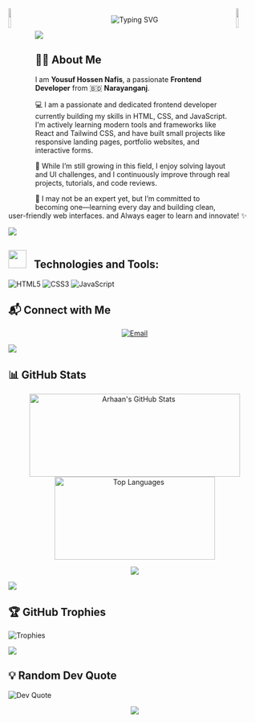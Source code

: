 <img align="left" src="https://user-images.githubusercontent.com/65187002/144930161-2f783401-8d27-4fdf-a2f7-cc0ba32f1f1f.gif" width="10%" style="display:inline;">
<img align="right" src="https://user-images.githubusercontent.com/65187002/144930161-2f783401-8d27-4fdf-a2f7-cc0ba32f1f1f.gif" width="10%" style="display:inline;">

<p align="center">
  <img
    src="https://readme-typing-svg.herokuapp.com?font=Fira+Code&weight=600&size=25&duration=4000&pause=500&color=f66c92&center=true&vCenter=true&width=500&lines=Hi+there!+I'm+Mohsin+👋;Backend+Developer+%7C+Django+%7C+DRF;Problem+Solver+%7C+C+%7C+C%2B%2B;"
    alt="Typing SVG"
  />
</p>



</p>

</p>
<img src="https://user-images.githubusercontent.com/73097560/115834477-dbab4500-a447-11eb-908a-139a6edaec5c.gif">

## 👨‍💻 About Me  

I am **Yousuf Hossen Nafis**, a passionate **Frontend Developer** from 🇧🇩 **Narayanganj**. 

💻 I am a passionate and dedicated frontend developer currently building my skills in HTML, CSS, and JavaScript. I'm actively learning modern tools and frameworks like React and Tailwind CSS, and have built small projects like responsive landing pages, portfolio websites, and interactive forms.

🤖 While I’m still growing in this field, I enjoy solving layout and UI challenges, and I continuously improve through real projects, tutorials, and code reviews.

🚀 I may not be an expert yet, but I’m committed to becoming one—learning every day and building clean, user-friendly web interfaces. and Always eager to learn and innovate! ✨

 

<img src="https://user-images.githubusercontent.com/73097560/115834477-dbab4500-a447-11eb-908a-139a6edaec5c.gif">


<h2>
  <img src = "https://github-production-user-asset-6210df.s3.amazonaws.com/73993775/285126925-0b3a8bfe-ddfb-4c7f-93db-3517b0b6fe69.gif" width = 36px>&nbsp;&nbsp; Technologies and Tools:
</h2>

![HTML5](https://img.shields.io/badge/HTML5-E34F26?style=for-the-badge&logo=html5&logoColor=white)
![CSS3](https://img.shields.io/badge/CSS3-1572B6?style=for-the-badge&logo=css3&logoColor=white)
![JavaScript](https://img.shields.io/badge/JavaScript-F7DF1E?style=for-the-badge&logo=javascript&logoColor=black)


## 📬 Connect with Me  

<p align="center">
  <a href="[https:/www.linkedin.com/in/yousuf-hossen-nafis-54990b361/]>
    <img src="https://img.shields.io/badge/LinkedIn-0A66C2?style=for-the-badge&logo=linkedin&logoColor=white" alt="LinkedIn">
  </a>
  <a href="yousufhossennafis@gmail.com">
    <img src="https://img.shields.io/badge/Email-D14836?style=for-the-badge&logo=gmail&logoColor=white" alt="Email">
  </a>
</p>

<img src="https://user-images.githubusercontent.com/73097560/115834477-dbab4500-a447-11eb-908a-139a6edaec5c.gif">

## 📊 GitHub Stats  

<p align="center">
  <img src="https://github-readme-stats.vercel.app/api?username=arhaanpearl&show_icons=true&theme=dracula" alt="Arhaan's GitHub Stats" height="165" width="420">
  <img src="https://github-readme-stats.vercel.app/api/top-langs/?username=arhaanpearl&layout=compact&theme=dracula" alt="Top Languages" height="165" width="320">
</p>



<p align="center">
  <img src="https://nirzak-streak-stats.vercel.app/?user=arhaanpearl&theme=dracula&hide_border=false" />
</p>

<img src="https://user-images.githubusercontent.com/73097560/115834477-dbab4500-a447-11eb-908a-139a6edaec5c.gif">


## 🏆 GitHub Trophies  

![Trophies](https://github-profile-trophy.vercel.app/?username=arhaanpearl&theme=algolia&no-frame=true&row=1)

<img src="https://user-images.githubusercontent.com/73097560/115834477-dbab4500-a447-11eb-908a-139a6edaec5c.gif">

## 💡 Random Dev Quote  

![Dev Quote](https://quotes-github-readme.vercel.app/api?type=horizontal&theme=tokyonight)

<p align="center">
     <img src="https://capsule-render.vercel.app/api?type=waving&color=gradient&height=100&section=footer"/>
</p>
